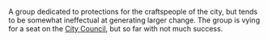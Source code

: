 A group dedicated to protections for the craftspeople of the city, but tends to be somewhat ineffectual at generating larger change. The group is vying for a seat on the [City Council](ZeNa%20City%20Council%20Test.md), but so far with not much success.